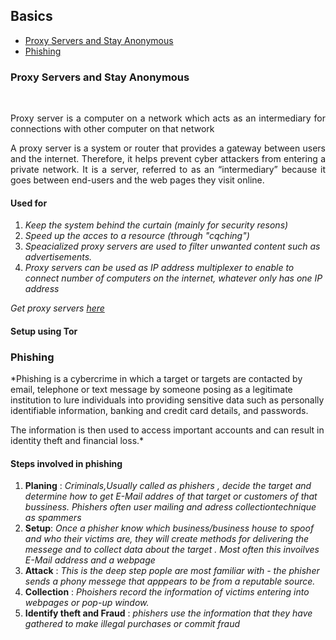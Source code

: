 ## Basics

- [Proxy Servers and Stay Anonymous](#proxy-servers-and-stay-snonymous)
- [Phishing](#phishing)
### Proxy Servers and Stay Anonymous
<br>
<p align="justify"> 
    Proxy server is a computer on a network which acts as an intermediary for connections with other computer on that network 
     </p>
    
 <!--from https://www.fortinet.com/resources/cyberglossary/proxy-server-->

<p align="justify">A proxy server is a system or router that provides a gateway between users and the internet. Therefore, it helps prevent cyber attackers from entering a private network. It is a server, referred to as an “intermediary” because it goes between end-users and the web pages they visit online.</p>

#### Used for 
1. *Keep the system behind the curtain (mainly for security resons)*
2. *Speed up the acces to a resource (through "cqching")*
3. *Speacialized proxy servers are used to filter unwanted content such as advertisements.*
4. *Proxy servers can be used as IP address multiplexer to enable to connect number of computers on the internet, whatever only has one IP address*

*Get proxy servers [here](https://spys.one/en/)*


#### Setup using Tor





### Phishing

*Phishing is a cybercrime in which a target or targets are contacted by email, telephone or text message by someone posing as a legitimate institution to lure individuals into providing sensitive data such as personally identifiable information, banking and credit card details, and passwords.

The information is then used to access important accounts and can result in identity theft and financial loss.*

<!-- source https://www.phishing.org/what-is-phishing -->

#### Steps involved in phishing 
1. **Planing** : *Criminals,Usually called as phishers , decide the target and determine how to get E-Mail addres of that target or customers of that bussiness. Phishers often user mailing and adress collectiontechnique as spammers*
2. **Setup**: *Once a phisher know which business/business house to spoof and who their victims are, they will create methods for delivering the messege and to collect data about the target . Most often this invoilves E-Mail address and a  webpage*
3. **Attack** : *This is the deep step pople are most familiar with - the phisher sends a phony messege that apppears to be from a reputable source.*
4. **Collection** : *Phoishers record the information of victims entering into webpages or pop-up window.*
5. **Identify theft and Fraud** : *phishers use the information that they have gathered to make illegal purchases or commit fraud*

